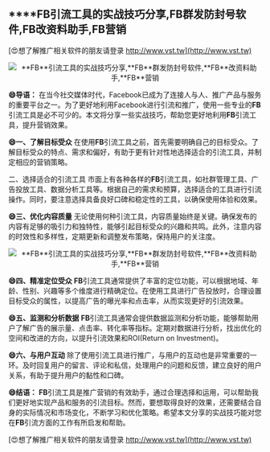 ## ****FB**引流工具的实战技巧分享,**FB**群发防封号软件,**FB**改资料助手,**FB**营销**

[😍想了解推广相关软件的朋友请登录 http://www.vst.tw](http://www.vst.tw)

 <center><img src="https://vst.tw/MP4/tuiguang/png/6.png" alt="**FB**引流工具的实战技巧分享,**FB**群发防封号软件,**FB**改资料助手,**FB**营销"></center>

**😄导语：**
在当今社交媒体时代，Facebook已成为了连接人与人、推广产品与服务的重要平台之一。为了更好地利用Facebook进行引流和推广，使用一些专业的**FB**引流工具是必不可少的。本文将分享一些实战技巧，帮助您更好地利用**FB**引流工具，提升营销效果。

**😄一、了解目标受众**
在使用**FB**引流工具之前，首先需要明确自己的目标受众。了解目标受众的特点、需求和偏好，有助于更有针对性地选择适合的引流工具，并制定相应的营销策略。

二、选择适合的引流工具
市面上有各种各样的**FB**引流工具，如社群管理工具、广告投放工具、数据分析工具等。根据自己的需求和预算，选择适合的工具进行引流操作。同时，要注意选择具备良好口碑和稳定性的工具，以确保使用体验和效果。

**😄三、优化内容质量**
无论使用何种引流工具，内容质量始终是关键。确保发布的内容有足够的吸引力和独特性，能够引起目标受众的兴趣和共鸣。此外，注意内容的时效性和多样性，定期更新和调整发布策略，保持用户的关注度。

 <center><img src="https://vst.tw/MP4/tuiguang/png/2.png" alt="**FB**引流工具的实战技巧分享,**FB**群发防封号软件,**FB**改资料助手,**FB**营销"></center>

**😄四、精准定位受众**
**FB**引流工具通常提供了丰富的定位功能，可以根据地域、年龄、性别、兴趣等多个维度进行精确定位。在使用工具进行广告投放时，合理设置目标受众的属性，以提高广告的曝光率和点击率，从而实现更好的引流效果。

**😄五、监测和分析数据**
**FB**引流工具通常会提供数据监测和分析功能，能够帮助用户了解广告的展示量、点击率、转化率等指标。定期对数据进行分析，找出优化的空间和改进的方向，以提升引流效果和ROI(Return on Investment)。

**😄六、与用户互动**
除了使用引流工具进行推广，与用户的互动也是非常重要的一环。及时回复用户的留言、评论和私信，处理用户的问题和反馈，建立良好的用户关系，有助于提升用户的黏性和口碑。

**😄结语：**
**FB**引流工具是推广营销的有效助手，通过合理选择和运用，可以帮助我们更好地实现产品和服务的引流目标。然而，要想取得良好的效果，还需要结合自身的实际情况和市场变化，不断学习和优化策略。希望本文分享的实战技巧能对您在**FB**引流方面的工作有所启发和帮助。

[😍想了解推广相关软件的朋友请登录 http://www.vst.tw](http://www.vst.tw)



